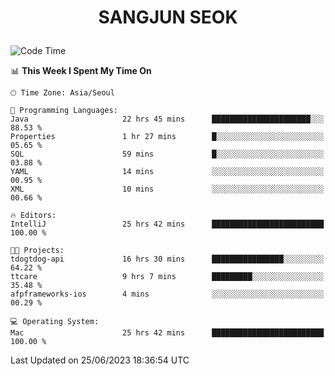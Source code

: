 <h1>
 <p align="center">
   SANGJUN SEOK
 </p>
</h1>

<!--START_SECTION:waka-->
![Code Time](http://img.shields.io/badge/Code%20Time-2%2C655%20hrs%2051%20mins-blue)

📊 **This Week I Spent My Time On** 

```text
🕑︎ Time Zone: Asia/Seoul

💬 Programming Languages: 
Java                     22 hrs 45 mins      ██████████████████████░░░   88.53 % 
Properties               1 hr 27 mins        █░░░░░░░░░░░░░░░░░░░░░░░░   05.65 % 
SQL                      59 mins             █░░░░░░░░░░░░░░░░░░░░░░░░   03.88 % 
YAML                     14 mins             ░░░░░░░░░░░░░░░░░░░░░░░░░   00.95 % 
XML                      10 mins             ░░░░░░░░░░░░░░░░░░░░░░░░░   00.66 % 

🔥 Editors: 
IntelliJ                 25 hrs 42 mins      █████████████████████████   100.00 % 

🐱‍💻 Projects: 
tdogtdog-api             16 hrs 30 mins      ████████████████░░░░░░░░░   64.22 % 
ttcare                   9 hrs 7 mins        █████████░░░░░░░░░░░░░░░░   35.48 % 
afpframeworks-ios        4 mins              ░░░░░░░░░░░░░░░░░░░░░░░░░   00.29 % 

💻 Operating System: 
Mac                      25 hrs 42 mins      █████████████████████████   100.00 % 
```


 Last Updated on 25/06/2023 18:36:54 UTC
<!--END_SECTION:waka-->
